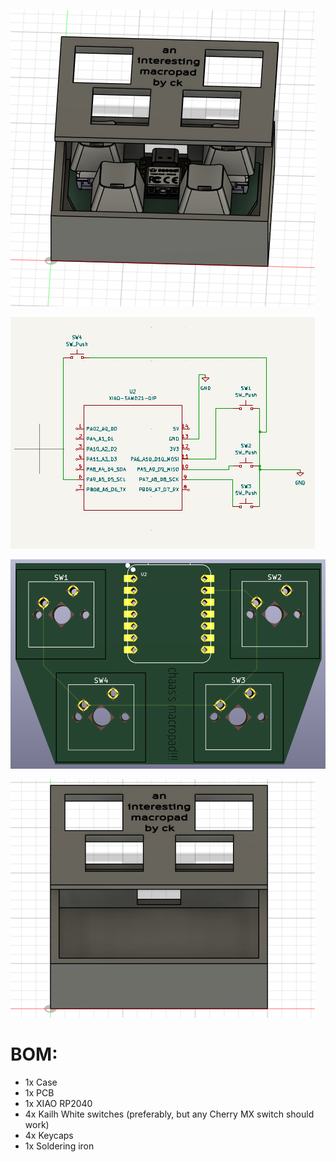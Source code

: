 ![hackpad](assets/hackpad.png)

![schematic](assets/schematic.png)

![pcb](assets/pcb.png)

![case](assets/case.png)

# BOM:

- 1x Case
- 1x PCB
- 1x XIAO RP2040
- 4x Kailh White switches (preferably, but any Cherry MX switch should work)
- 4x Keycaps
- 1x Soldering iron
